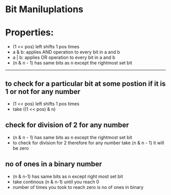 # Bit Maniluplations

# Properties:
- (1 << pos) left shifts 1 pos times
- a & b: applies AND operation to every bit in a and b
- a | b: applies OR operation to every bit in a and b
- (n & n - 1) has same bits as n except the rightmost set bit

<hr/>

## to check for a particular bit at some postion if it is 1 or not for any number
- (1 << pos) left shifts 1 pos times
- take ((1 << pos) & n) 

## check for division of 2 for any number
- (n & n - 1) has same bits as n except the rightmost set bit
- to check for division for 2 therefore for any number take (n & n - 1) it will be zero

## no of ones in a binary number
- (n & n-1) has same bits as n except right most set bit
- take continous (n & n-1) until you reach 0
- number of times you took to reach zero is no of ones in binary

